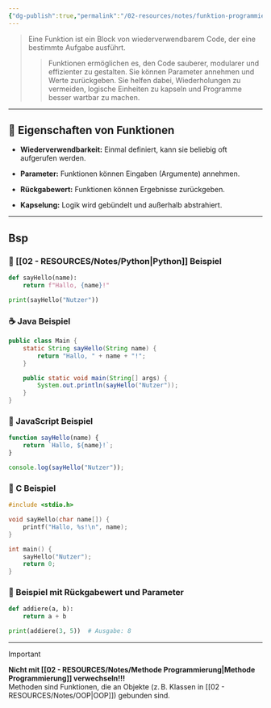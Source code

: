 ```yaml
---
{"dg-publish":true,"permalink":"/02-resources/notes/funktion-programmierung/","tags":["code"],"noteIcon":"","updated":"2025-07-12T13:31:41.000+02:00"}
---
```


> Eine Funktion ist ein Block von wiederverwendbarem Code, der eine bestimmte Aufgabe ausführt.
> 
> > Funktionen ermöglichen es, den Code sauberer, modularer und effizienter zu gestalten. Sie können Parameter annehmen und Werte zurückgeben. Sie helfen dabei, Wiederholungen zu vermeiden, logische Einheiten zu kapseln und Programme besser wartbar zu machen.

---

## 🧠 Eigenschaften von Funktionen

- **Wiederverwendbarkeit:** Einmal definiert, kann sie beliebig oft aufgerufen werden.
    
- **Parameter:** Funktionen können Eingaben (Argumente) annehmen.
    
- **Rückgabewert:** Funktionen können Ergebnisse zurückgeben.
    
- **Kapselung:** Logik wird gebündelt und außerhalb abstrahiert.
    

---

## Bsp
### 🐍 [[02 - RESOURCES/Notes/Python\|Python]] Beispiel

```python
def sayHello(name):
    return f"Hallo, {name}!"

print(sayHello("Nutzer"))
```

### ☕ Java Beispiel

```java
public class Main {
    static String sayHello(String name) {
        return "Hallo, " + name + "!";
    }

    public static void main(String[] args) {
        System.out.println(sayHello("Nutzer"));
    }
}
```

### 🧾 JavaScript Beispiel

```javascript
function sayHello(name) {
    return `Hallo, ${name}!`;
}

console.log(sayHello("Nutzer"));
```

### 🔣 C Beispiel

```c
#include <stdio.h>

void sayHello(char name[]) {
    printf("Hallo, %s!\n", name);
}

int main() {
    sayHello("Nutzer");
    return 0;
}
```


### 📌 Beispiel mit Rückgabewert und Parameter

```python
def addiere(a, b):
    return a + b

print(addiere(3, 5))  # Ausgabe: 8
```

---

> [!IMPORTANT]  
> **Nicht mit [[02 - RESOURCES/Notes/Methode Programmierung\|Methode Programmierung]] verwechseln!!!**  
> Methoden sind Funktionen, die an Objekte (z. B. Klassen in [[02 - RESOURCES/Notes/OOP\|OOP]]) gebunden sind.

